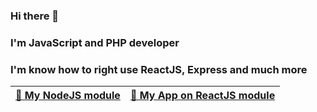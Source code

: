 ### Hi there 👋
### I'm JavaScript and PHP developer
### I'm know how to right use ReactJS, Express and much more
| [🤖 My NodeJS module](https://github.com/aakiimov/aakiimov-core/) | [🤖 My App on ReactJS module](https://github.com/aakiimov/coin) |
| ----------------------------------------------------------------------------- | ------------------------------------------------------------------------- |
